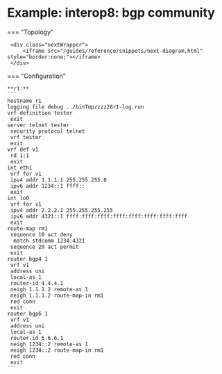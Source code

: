 # Example: interop8: bgp community
    
=== "Topology"
    
     <div class="nextWrapper">
         <iframe src="/guides/reference/snippets/next-diagram.html" style="border:none;"></iframe>
     </div>

    
=== "Configuration"
    
    **r1:**
    ```
    hostname r1
    logging file debug ../binTmp/zzz28r1-log.run
    vrf definition tester
     exit
    server telnet tester
     security protocol telnet
     vrf tester
     exit
    vrf def v1
     rd 1:1
     exit
    int eth1
     vrf for v1
     ipv4 addr 1.1.1.1 255.255.255.0
     ipv6 addr 1234::1 ffff::
     exit
    int lo0
     vrf for v1
     ipv4 addr 2.2.2.1 255.255.255.255
     ipv6 addr 4321::1 ffff:ffff:ffff:ffff:ffff:ffff:ffff:ffff
     exit
    route-map rm1
     sequence 10 act deny
      match stdcomm 1234:4321
     sequence 20 act permit
     exit
    router bgp4 1
     vrf v1
     address uni
     local-as 1
     router-id 4.4.4.1
     neigh 1.1.1.2 remote-as 1
     neigh 1.1.1.2 route-map-in rm1
     red conn
     exit
    router bgp6 1
     vrf v1
     address uni
     local-as 1
     router-id 6.6.6.1
     neigh 1234::2 remote-as 1
     neigh 1234::2 route-map-in rm1
     red conn
     exit
    ```
